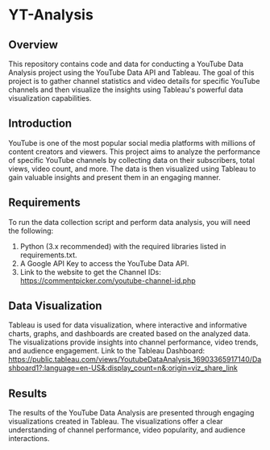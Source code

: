 # YT-Analysis

## Overview
This repository contains code and data for conducting a YouTube Data Analysis project using the YouTube Data API and Tableau. The goal of this project is to gather channel statistics and video details for specific YouTube channels and then visualize the insights using Tableau's powerful data visualization capabilities.

## Introduction
YouTube is one of the most popular social media platforms with millions of content creators and viewers. This project aims to analyze the performance of specific YouTube channels by collecting data on their subscribers, total views, video count, and more. The data is then visualized using Tableau to gain valuable insights and present them in an engaging manner.

## Requirements
To run the data collection script and perform data analysis, you will need the following:

1) Python (3.x recommended) with the required libraries listed in requirements.txt.
2) A Google API Key to access the YouTube Data API.
3) Link to the website to get the Channel IDs: https://commentpicker.com/youtube-channel-id.php

## Data Visualization
Tableau is used for data visualization, where interactive and informative charts, graphs, and dashboards are created based on the analyzed data. The visualizations provide insights into channel performance, video trends, and audience engagement.
Link to the Tableau Dashboard: https://public.tableau.com/views/YoutubeDataAnalysis_16903365917140/Dashboard1?:language=en-US&:display_count=n&:origin=viz_share_link 

## Results
The results of the YouTube Data Analysis are presented through engaging visualizations created in Tableau. The visualizations offer a clear understanding of channel performance, video popularity, and audience interactions.
